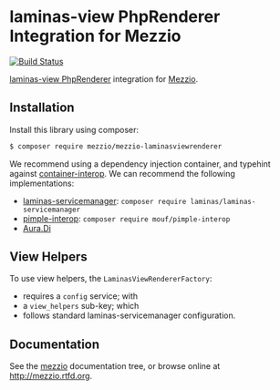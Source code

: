 # laminas-view PhpRenderer Integration for Mezzio

[![Build Status](https://travis-ci.org/mezzio/mezzio-laminasviewrenderer.svg?branch=master)](https://travis-ci.org/mezzio/mezzio-laminasviewrenderer)

[laminas-view PhpRenderer](https://github.com/laminas/laminas-view) integration
for [Mezzio](https://github.com/mezzio/mezzio).

## Installation

Install this library using composer:

```bash
$ composer require mezzio/mezzio-laminasviewrenderer
```

We recommend using a dependency injection container, and typehint against
[container-interop](https://github.com/container-interop/container-interop). We
can recommend the following implementations:

- [laminas-servicemanager](https://github.com/laminas/laminas-servicemanager):
  `composer require laminas/laminas-servicemanager`
- [pimple-interop](https://github.com/moufmouf/pimple-interop):
  `composer require mouf/pimple-interop`
- [Aura.Di](https://github.com/auraphp/Aura.Di)

## View Helpers

To use view helpers, the `LaminasViewRendererFactory`:

- requires a `config` service; with
- a `view_helpers` sub-key; which
- follows standard laminas-servicemanager configuration.

## Documentation

See the [mezzio](https://github.com/mezzio/mezzio/blob/master/doc/book)
documentation tree, or browse online at http://mezzio.rtfd.org.
